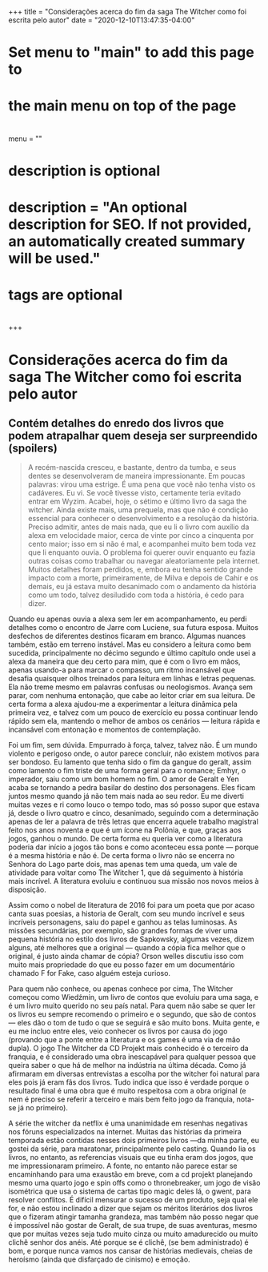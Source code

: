 +++
title = "Considerações acerca do fim da saga The Witcher como foi escrita pelo autor"
date = "2020-12-10T13:47:35-04:00"

#
# Set menu to "main" to add this page to
# the main menu on top of the page
#
menu = ""

#
# description is optional
#
# description = "An optional description for SEO. If not provided, an automatically created summary will be used."

#
# tags are optional
#

+++

# Considerações acerca do fim da saga The Witcher como foi escrita pelo autor
## Contém detalhes do enredo dos livros que podem atrapalhar quem deseja ser surpreendido (spoilers)

>A recém-nascida cresceu, e bastante, dentro da tumba, e seus dentes se desenvolveram de maneira impressionante. Em poucas palavras: virou uma estrige. É uma pena que você não tenha visto os cadáveres. Eu vi. Se você tivesse visto, certamente teria evitado entrar em Wyzim.
Acabei, hoje, o sétimo e último livro da saga the witcher. Ainda existe mais, uma prequela, mas que não é condição essencial para conhecer o desenvolvimento e a resolução da história. Preciso admitir, antes de mais nada, que eu li o livro com auxílio da alexa em velocidade maior, cerca de vinte por cinco a cinquenta por cento maior; isso em si não é mal, e acompanhei muito bem toda vez que li enquanto ouvia. O problema foi querer ouvir enquanto eu fazia outras coisas como trabalhar ou navegar aleatoriamente pela internet. Muitos detalhes foram perdidos, e, embora eu tenha sentido grande impacto com a morte, primeiramente, de Milva e depois de Cahir e os demais, eu já estava muito desanimado com o andamento da história como um todo, talvez desiludido com toda a história, é cedo para dizer.

Quando eu apenas ouvia a alexa sem ler em acompanhamento, eu perdi detalhes como o encontro de Jarre com Luciene, sua futura esposa. Muitos desfechos de diferentes destinos ficaram em branco. Algumas nuances também, estão em terreno instável. Mas eu considero a leitura como bem sucedida, principalmente no décimo segundo e último capítulo onde usei a alexa da maneira que deu certo para mim, que é com o livro em mãos, apenas usando-a para marcar o compasso, um ritmo incansável que desafia quaisquer olhos treinados para leitura em linhas e letras pequenas. Ela não treme mesmo em palavras confusas ou neologismos. Avança sem parar, com nenhuma entonação, que cabe ao leitor criar em sua leitura. De certa forma a alexa ajudou-me a experimentar a leitura dinâmica pela primeira vez, e talvez com um pouco de exercício eu possa continuar lendo rápido sem ela, mantendo o melhor de ambos os cenários — leitura rápida e incansável com entonação e momentos de contemplação.

Foi um fim, sem dúvida. Empurrado à força, talvez, talvez não. É um mundo violento e perigoso onde, o autor parece concluir, não existem motivos para ser bondoso. Eu lamento que tenha sido o fim da gangue do geralt, assim como lamento o fim triste de uma forma geral para o romance; Emhyr, o imperador, saiu como um bom homem no fim. O amor de Geralt e Yen acaba se tornando a pedra basilar do destino dos personagens. Eles ficam juntos mesmo quando já não tem mais nada ao seu redor. Eu me diverti muitas vezes e ri como louco o tempo todo, mas só posso supor que estava já, desde o livro quatro e cinco, desanimado, seguindo com a determinação apenas de ler a palavra de três letras que encerra aquele trabalho magistral feito nos anos noventa e que é um ícone na Polônia, e que, graças aos jogos, ganhou o mundo. De certa forma eu queria ver como a literatura poderia dar início a jogos tão bons e como aconteceu essa ponte — porque é a mesma história e não é. De certa forma o livro não se encerra no Senhora do Lago parte dois, mas apenas tem uma queda, um vale de atividade para voltar como The Witcher 1, que dá seguimento à história mais incrível. A literatura evoluiu e continuou sua missão nos novos meios à disposição.

Assim como o nobel de literatura de 2016 foi para um poeta que por acaso canta suas poesias, a historia de Geralt, com seu mundo incrível e seus incríveis personagens, saiu do papel e ganhou as telas luminosas. As missões secundárias, por exemplo, são grandes formas de viver uma pequena história no estilo dos livros de Sapkowsky, algumas vezes, dizem alguns, até melhores que a original — quando a cópia fica melhor que o original, é justo ainda chamar de cópia? Orson welles discutiu isso com muito mais propriedade do que eu posso fazer em um documentário chamado F for Fake, caso alguém esteja curioso.

Para quem não conhece, ou apenas conhece por cima, The Witcher começou como Wiedźmin, um livro de contos que evoluiu para uma saga, e é um livro muito querido no seu país natal. Para quem não sabe se quer ler os livros eu sempre recomendo o primeiro e o segundo, que são de contos — eles dão o tom de tudo o que se seguirá e são muito bons. Muita gente, e eu me incluo entre eles, veio conhecer os livros por causa do jogo (provando que a ponte entre a literatura e os games é uma via de mão dupla). O jogo The Witcher da CD Projekt mais conhecido é o terceiro da franquia, e é considerado uma obra inescapável para qualquer pessoa que queira saber o que há de melhor na indústria na última década. Como já afirmaram em diversas entrevistas a escolha por the witcher foi natural para eles pois já eram fãs dos livros. Tudo indica que isso é verdade porque o resultado final é uma obra que é muito respeitosa com a obra original (e nem é preciso se referir a terceiro e mais bem feito jogo da franquia, nota-se já no primeiro).

A série the witcher da netflix é uma unanimidade em resenhas negativas nos fóruns especializados na internet. Muitas das histórias da primeira temporada estão contidas nesses dois primeiros livros —da minha parte, eu gostei da série, para maratonar, principalmente pelo casting. Quando lia os livros, no entanto, as referencias visuais que eu tinha eram dos jogos, que me impressionaram primeiro. A fonte, no entanto não parece estar se encaminhando para uma exaustão em breve, com a cd projekt planejando mesmo uma quarto jogo e spin offs como o thronebreaker, um jogo de visão isométrica que usa o sistema de cartas tipo magic deles lá, o gwent, para resolver conflitos. É difícil mensurar o sucesso de um produto, seja qual ele for, e não estou inclinado a dizer que sejam os méritos literários dos livros que o fizeram atingir tamanha grandeza, mas também não posso negar que é impossível não gostar de Geralt, de sua trupe, de suas aventuras, mesmo que por muitas vezes seja tudo muito cinza ou muito amadurecido ou muito clichê senhor dos anéis. Até porque se é clichê, (se bem administrado) é bom, e porque nunca vamos nos cansar de histórias medievais, cheias de heroísmo (ainda que disfarçado de cinismo) e emoção.